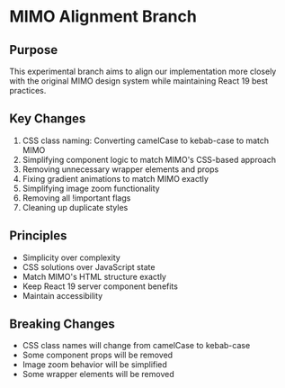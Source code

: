 # MIMO Alignment Branch

## Purpose
This experimental branch aims to align our implementation more closely with the original MIMO design system while maintaining React 19 best practices.

## Key Changes
1. CSS class naming: Converting camelCase to kebab-case to match MIMO
2. Simplifying component logic to match MIMO's CSS-based approach
3. Removing unnecessary wrapper elements and props
4. Fixing gradient animations to match MIMO exactly
5. Simplifying image zoom functionality
6. Removing all !important flags
7. Cleaning up duplicate styles

## Principles
- Simplicity over complexity
- CSS solutions over JavaScript state
- Match MIMO's HTML structure exactly
- Keep React 19 server component benefits
- Maintain accessibility

## Breaking Changes
- CSS class names will change from camelCase to kebab-case
- Some component props will be removed
- Image zoom behavior will be simplified
- Some wrapper elements will be removed